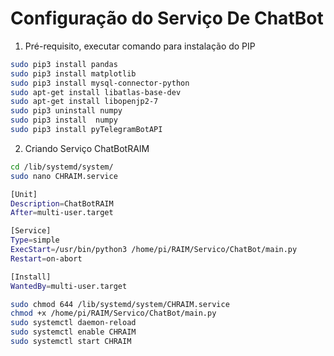 # Configuração do Serviço De ChatBot

1. Pré-requisito, executar comando para instalação do PIP
```bash
sudo pip3 install pandas
sudo pip3 install matplotlib
sudo pip3 install mysql-connector-python
sudo apt-get install libatlas-base-dev
sudo apt-get install libopenjp2-7
sudo pip3 uninstall numpy
sudo pip3 install  numpy
sudo pip3 install pyTelegramBotAPI
```


2. Criando Serviço ChatBotRAIM
```bash
cd /lib/systemd/system/
sudo nano CHRAIM.service
```

```bash
[Unit]
Description=ChatBotRAIM
After=multi-user.target

[Service]
Type=simple
ExecStart=/usr/bin/python3 /home/pi/RAIM/Servico/ChatBot/main.py
Restart=on-abort

[Install]
WantedBy=multi-user.target
```

```bash
sudo chmod 644 /lib/systemd/system/CHRAIM.service
chmod +x /home/pi/RAIM/Servico/ChatBot/main.py
sudo systemctl daemon-reload
sudo systemctl enable CHRAIM
sudo systemctl start CHRAIM
```